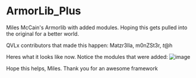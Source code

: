 # ArmorLib_Plus
Miles McCain's Armorlib with added modules. Hoping this gets pulled into the original for a better world.

QVLx contributors that made this happen:
Matzr3lla, m0nZSt3r, $t@$h

Heres what it looks like now. Notice the modules that were added:
![image](https://github.com/STashakkori/ArmorLib_Plus/assets/4257899/a887649f-89f1-423b-b852-76ba015d63ab)

Hope this helps, Miles. Thank you for an awesome framework
